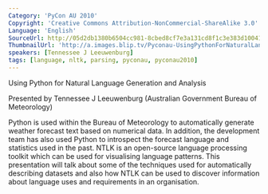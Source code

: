 ```yaml
---
Category: 'PyCon AU 2010'
Copyright: 'Creative Commons Attribution-NonCommercial-ShareAlike 3.0'
Language: 'English'
SourceUrl: http://05d2db1380b6504cc981-8cbed8cf7e3a131cd8f1c3e383d10041.r93.cf2.rackcdn.com/pycon-au-2010/466_pyconau-2010-using-python-for-natural-language-generation-and-analysis.flv
ThumbnailUrl: 'http://a.images.blip.tv/Pyconau-UsingPythonForNaturalLanguageGenerationAndAnalysis972.png'
speakers: [Tennessee J Leeuwenburg]
tags: [language, nltk, parsing, pyconau, pyconau2010]
---
```

Using Python for Natural Language Generation and Analysis

Presented by Tennessee J Leeuwenburg (Australian Government Bureau of
Meteorology)

Python is used within the Bureau of Meteorology to automatically generate
weather forecast text based on numerical data. In addition, the development
team has also used Python to introspect the forecast language and statistics
used in the past. NTLK is an open-source language processing toolkit which can
be used for visualising language patterns. This presentation will talk about
some of the techniques used for automatically describing datasets and also how
NTLK can be used to discover information about language uses and requirements
in an organisation.

